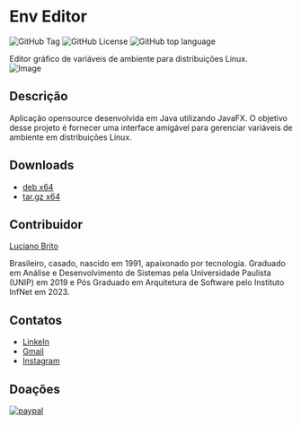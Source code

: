 # Env Editor

![GitHub Tag](https://img.shields.io/github/v/tag/lucianobritodev/EnvEditor)
![GitHub License](https://img.shields.io/github/license/lucianobritodev/EnvEditor)
![GitHub top language](https://img.shields.io/github/languages/top/lucianobritodev/EnvEditor)

Editor gráfico de variáveis de ambiente para distribuições Linux. <br>
![Image](https://github.com/user-attachments/assets/a4afc219-4914-4a4d-afae-28511ab2f3ea)

## Descrição

Aplicação opensource desenvolvida em Java utilizando JavaFX.
O objetivo desse projeto é fornecer uma interface amigável para gerenciar variáveis de ambiente em distribuições Línux.


## Downloads

- [deb x64](https://github.com/lucianobritodev/EnvEditor/raw/refs/tags/1.2.0/dist/env-editor_v1.2.0_amd64.deb)
- [tar.gz x64](https://github.com/lucianobritodev/EnvEditor/raw/refs/tags/1.2.0/dist/env-editor_v1.2.0_amd64.tar.gz)


## Contribuidor

[Luciano Brito](https://github.com/lucianobritodev)

Brasileiro, casado, nascido em 1991, apaixonado por tecnologia. Graduado em Análise e Desenvolvimento de Sistemas pela Universidade Paulista (UNIP) em 2019 e Pós Graduado em Arquitetura de Software pelo Instituto InfNet em 2023. 


## Contatos

- [LinkeIn](https://www.linkedin.com/in/luciano-brito-dev)
- [Gmail](mailto:lucianobrito.dev@gmail.com)
- [Instagram](https://www.instagram.com/lucianobrito.dev)


## Doações

[![paypal](https://www.paypalobjects.com/en_US/i/btn/btn_donateCC_LG.gif)](https://www.paypal.com/donate/?hosted_button_id=SX3L4N89M8ZRW)
